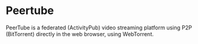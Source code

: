 # Peertube

PeerTube is a federated (ActivityPub) video streaming platform using P2P (BitTorrent) directly in the web browser, using WebTorrent.